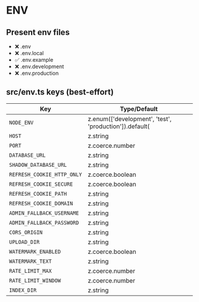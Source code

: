 # ENV

## Present env files
- ❌ .env
- ❌ .env.local
- ✅ .env.example
- ❌ .env.development
- ❌ .env.production

## src/env.ts keys (best-effort)

| Key | Type/Default |
|---|---|
| `NODE_ENV` | z.enum(['development', 'test', 'production']).default( |
| `HOST` | z.string |
| `PORT` | z.coerce.number |
| `DATABASE_URL` | z.string |
| `SHADOW_DATABASE_URL` | z.string |
| `REFRESH_COOKIE_HTTP_ONLY` | z.coerce.boolean |
| `REFRESH_COOKIE_SECURE` | z.coerce.boolean |
| `REFRESH_COOKIE_PATH` | z.string |
| `REFRESH_COOKIE_DOMAIN` | z.string |
| `ADMIN_FALLBACK_USERNAME` | z.string |
| `ADMIN_FALLBACK_PASSWORD` | z.string |
| `CORS_ORIGIN` | z.string |
| `UPLOAD_DIR` | z.string |
| `WATERMARK_ENABLED` | z.coerce.boolean |
| `WATERMARK_TEXT` | z.string |
| `RATE_LIMIT_MAX` | z.coerce.number |
| `RATE_LIMIT_WINDOW` | z.coerce.number |
| `INDEX_DIR` | z.string |